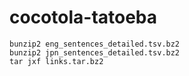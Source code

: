 # cocotola-tatoeba

```shell
bunzip2 eng_sentences_detailed.tsv.bz2
bunzip2 jpn_sentences_detailed.tsv.bz2
tar jxf links.tar.bz2
```
